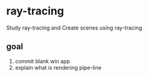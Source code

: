 # ray-tracing
Study ray-tracing and Create scenes using ray-tracing   

## goal    
1. commit blank win app
2. explain what is rendering pipe-line
